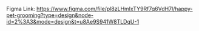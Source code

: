 Figma Link:
https://www.figma.com/file/pl8zLHmIxTY9Rf7q6VdH7l/happy-pet-grooming?type=design&node-id=2%3A3&mode=design&t=u8Ae9S941W8TLDqU-1
